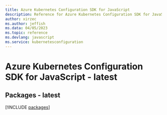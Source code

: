 ```yaml
---
title: Azure Kubernetes Configuration SDK for JavaScript
description: Reference for Azure Kubernetes Configuration SDK for JavaScript
author: xirzec
ms.author: jeffish
ms.data: 04/05/2023
ms.topic: reference
ms.devlang: javascript
ms.service: kubernetesconfiguration
---
```

# Azure Kubernetes Configuration SDK for JavaScript - latest
## Packages - latest
[!INCLUDE [packages](kubernetes-configuration-index.md)]